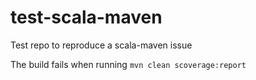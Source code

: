 # test-scala-maven
Test repo to reproduce a scala-maven issue

The build fails when running `mvn clean scoverage:report`
